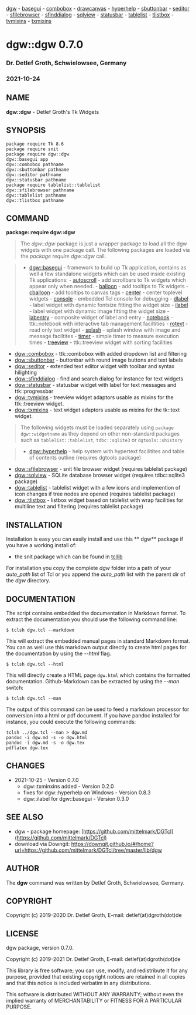 [dgw](dgw.html) - 
[basegui](basegui.html) - 
[combobox](combobox.html) - 
[drawcanvas](drawcanvas.html) - 
[hyperhelp](hyperhelp.html) - 
[sbuttonbar](sbuttonbar.html) - 
[seditor](seditor.html) - 
[sfilebrowser](sfilebrowser.html) - 
[sfinddialog](sfinddialog.html) - 
[sqlview](sqlview.html) - 
[statusbar](statusbar.html) - 
[tablelist](tablelist.html) - 
[tlistbox](tlistbox.html) - 
[tvmixins](tvmixins.html) - 
[txmixins](txmixins.html) 

# dgw::dgw 0.7.0
    
### Dr. Detlef Groth, Schwielowsee, Germany
    
### 2021-10-24


## NAME

**dgw::dgw**  - Detlef Groth's Tk Widgets

## <a name='synopsis'>SYNOPSIS</a>


    package require Tk 8.6
    package require snit
    package require dgw::dgw
    dgw::basegui app
    dgw::combobox pathname
    dgw::sbuttonbar pathname
    dgw::seditor pathname
    dgw::statusbar pathname
    package require tablelist::tablelist
    dgw::sfilebrowser pathname
    dgw::tablelist pathname
    dgw::tlistbox pathname


## <a name='command'>COMMAND</a>

**package::require dgw::dgw**

> The *dgw::dgw* package is just a wrapper package to load all the dgw widgets with one package call.
The following packages are loaded via the *package require dgw::dgw* call.

> - [dgw::basegui](basegui.html) - framework to build up Tk application, contains as well a few standalone widgets which can be used inside existing Tk applications:
      - [autoscroll](basegui.html#autoscroll) - add scrollbars to Tk widgets which appear only when needed.
      - [balloon](basegui.html#balloon) - add tooltips to Tk widgets
      - [cballoon](basegui.html#cballoon) - add tooltips to canvas tags
      - [center](basegui.html#center) - center toplevel widgets
      - [console](basegui.html#console) - embedded Tcl console for debugging
      - [dlabel](basegui.html#dlabel) - label widget with dynamic fontsize fitting the widget size
      - [ilabel](basegui.html#ilabel) - label widget with dynamic image fitting the widget size
      - [labentry](basegui.html#labentry) - composite widget of label and entry
      - [notebook](basegui.html#notebook) - ttk::notebook with interactive tab management faciltities
      - [rotext](basegui.html#rotext) - read only text widget
      - [splash](basegui.html#splash) - splash window with image and message faciltites
      - [timer](basegui.html#timer) - simple timer to measure execution times
      - [treeview](basegui.html#treeview) - ttk::treeview widget with sorting facilities
  - [dgw::combobox](combobox.html) - ttk::combobox with added dropdown list and filtering
  - [dgw::sbuttonbar](sbuttonbar.html) - buttonbar with round image buttons and text labels
  - [dgw::seditor](seditor.html) - extended text editor widget with toolbar and syntax hilighting 
  - [dgw::sfinddialog](sfinddialog.html) - find and search dialog for instance for text widgets
  - [dgw::statusbar](statusbar.html) - statusbar widget with label for text messages and ttk::progressbar
  - [dgw::tvmixins](tvmixins.html) - treeview widget adaptors usable as mixins for the ttk::treeview widget.
  - [dgw::txmixins](txmixins.html) - text widget adaptors usable as mixins for the tk::text widget.

> The following widgets must be loaded separately using `package dgw::widgetname` as they depend on other non-standard packages such as `tablelist::tablelist`, `tdbc::sqlite3` or `dgtools::shistory`

> - [dgw::hyperhelp](hyperhelp.html) - help system with hypertext facilitites and table of contents outline (requires dgtools package)
  - [dgw::sfilebrowser](sfilebrowser.html) - snit file browser widget (requires tablelist package)
  - [dgw::sqlview](sqlview.html) - SQLite database browser widget (requires tdbc::sqlite3 package)
  - [dgw::tablelist](tablelist.html) - tablelist widget with a few icons and implemention of icon changes if tree nodes are opened (requires tablelist package)
  - [dgw::tlistbox](tlistbox.html) - listbox widget based on tablelist with wrap facilities for multiline text and filtering (requires tablelist package)

## <a name='install'>INSTALLATION</a>

Installation is easy you can easily install and use this ** dgw** package if you have a working install of:

- the snit package  which can be found in [tcllib](https://core.tcl-lang.org/tcllib/doc/trunk/embedded/index.md)

For installation you copy the complete *dgw* folder into a path 
of your *auto_path* list of Tcl or you append the *auto_path* list with the parent dir of the *dgw* directory.

## <a name='docu'>DOCUMENTATION</a>

The script contains embedded the documentation in Markdown format. 
To extract the documentation you should use the following command line:


    $ tclsh dgw.tcl --markdown


This will extract the embedded manual pages in standard Markdown format. 
You can as well use this markdown output directly to create html pages for the documentation by using the *--html* flag.


    $ tclsh dgw.tcl --html


This will directly create a HTML page `dgw.html` which contains the formatted documentation. 
Github-Markdown can be extracted by using the *--man* switch:


    $ tclsh dgw.tcl --man


The output of this command can be used to feed a markdown processor for conversion into a 
html or pdf document. If you have pandoc installed for instance, you could execute the following commands:


    tclsh ../dgw.tcl --man > dgw.md
    pandoc -i dgw.md -s -o dgw.html
    pandoc -i dgw.md -s -o dgw.tex
    pdflatex dgw.tex


## <a name='changes'>CHANGES</a>

- 2021-10-25 - Version 0.7.0
    - dgw::txminxins added - Version 0.2.0
    - fixes for dgw::hyperhelp on Windows - Version 0.8.3
    - dgw::ilabel for dgw::basegui - Version 0.3.0


## <a name='see'>SEE ALSO</a>

- dgw - package homepage: [https://github.com/mittelmark/DGTcl](https://github.com/mittelmark/DGTcl)
- download via Downgit: https://downgit.github.io/#/home?url=https://github.com/mittelmark/DGTcl/tree/master/lib/dgw

## <a name='authors'>AUTHOR</a>

The **dgw** command was written by Detlef Groth, Schwielowsee, Germany.

## <a name='copyright'>COPYRIGHT</a>

Copyright (c) 2019-2020  Dr. Detlef Groth, E-mail: detlef(at)dgroth(dot)de

## <a name='license'>LICENSE</a>

dgw package, version 0.7.0.

Copyright (c) 2019-2021  Dr. Detlef Groth, E-mail: detlef(at)dgroth(dot)de

This library is free software; you can use, modify, and redistribute it
for any purpose, provided that existing copyright notices are retained
in all copies and that this notice is included verbatim in any
distributions.

This software is distributed WITHOUT ANY WARRANTY; without even the
implied warranty of MERCHANTABILITY or FITNESS FOR A PARTICULAR PURPOSE.



